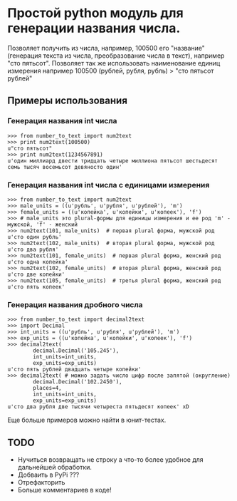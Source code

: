 Простой python модуль для генерации названия числа.
===================================================

Позволяет получить из числа, например, 100500 его "название" (генерация текста из числа, преобразование числа в текст), например "сто пятьсот".
Позволяет так же использовать наименование единиц измерения например 100500 (рублей, рубля, рубль) > "сто пятьсот рублей"

Примеры использования
---------------------

### Генерация названия int числа

    >>> from number_to_text import num2text
    >>> print num2text(100500)
    u"сто пятьсот"
    >>> print num2text(1234567891)
    u'один миллиард двести тридцать четыре миллиона пятьсот шестьдесят семь тысяч восемьсот девяносто один'

### Генерация названия int числа с единицами измерения

    >>> from number_to_text import num2text
    >>> male_units = ((u'рубль', u'рубля', u'рублей'), 'm')
    >>> female_units = ((u'копейка', u'копейки', u'копеек'), 'f')
    >>> # male_units это plural-формы для единицы измерения и ее род 'm' - мужской, 'f' - женский
    >>> num2text(101, male_units)  # первая plural форма, мужской род
    u'сто один рубль'
    >>> num2text(102, male_units)  # вторая plural форма, мужской род
    u'сто два рубля'
    >>> num2text(101, female_units)  # первая plural форма, женский род
    u'сто одна копейка'
    >>> num2text(102, female_units)  # вторая plural форма, женский род
    u'сто две копейки'
    >>> num2text(105, female_units)  # третья plural форма, женский род
    u'сто пять копеек'

### Генерация названия дробного числа

    >>> from number_to_text import decimal2text
    >>> import Decimal
    >>> int_units = ((u'рубль', u'рубля', u'рублей'), 'm')
    >>> exp_units = ((u'копейка', u'копейки', u'копеек'), 'f')
    >>> decimal2text(
            decimal.Decimal('105.245'),
            int_units=int_units,
            exp_units=exp_units)
    u'сто пять рублей двадцать четыре копейки'
    >>> decimal2text( # можно задать число цифр после запятой (округление)
            decimal.Decimal('102.2450'),
            places=4,
            int_units=int_units,
            exp_units=exp_units)
    u'сто два рубля две тысячи четыреста пятьдесят копеек' xD

Еще больше примеров можно найти в юнит-тестах.

TODO
----

* Нучиться возвращать не строку а что-то более удобное для дальнейшей обработки.
* Добваить в PyPi ???
* Отрефакторить
* Больше комментариев в коде!
